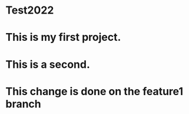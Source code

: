 # Test2022
# This is my first project.
# This is a second.
# This change is done on the feature1 branch
